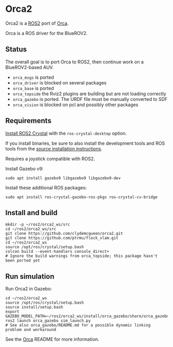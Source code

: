 # Orca2 #

Orca2 is a [ROS2](https://index.ros.org/doc/ros2/) port of [Orca](https://github.com/clydemcqueen/orca).

Orca is a ROS driver for the BlueROV2.

## Status

The overall goal is to port Orca to ROS2, then continue work on a BlueROV2-based AUV.

* `orca_msgs` is ported
* `orca_driver` is blocked on several packages
* `orca_base` is ported
* `orca_topside` the Rviz2 plugins are building but are not loading correctly
* `orca_gazebo` is ported. The URDF file must be manually converted to SDF
* `orca_vision` is blocked on pcl and possibly other packages

## Requirements

[Install ROS2 Crystal](https://index.ros.org/doc/ros2/Installation/)
with the `ros-crystal-desktop` option.

If you install binaries, be sure to also install the development tools and ROS tools from the
[source installation instructions](https://index.ros.org/doc/ros2/Installation/Linux-Development-Setup/).

Requires a joystick compatible with ROS2.

Install Gazebo v9:

~~~
sudo apt install gazebo9 libgazebo9 libgazebo9-dev
~~~

Install these additional ROS packages:
~~~
sudo apt install ros-crystal-gazebo-ros-pkgs ros-crystal-cv-bridge
~~~

## Install and build

~~~
mkdir -p ~/ros2/orca2_ws/src
cd ~/ros2/orca2_ws/src
git clone https://github.com/clydemcqueen/orca2.git
git clone https://github.com/ptrmu/flock_vlam.git
cd ~/ros2/orca2_ws
source /opt/ros/crystal/setup.bash
colcon build --event-handlers console_direct+
# Ignore the build warnings from orca_topside; this package hasn't been ported yet
~~~

## Run simulation

Run Orca2 in Gazebo:

~~~
cd ~/ros2/orca2_ws
source /opt/ros/crystal/setup.bash
source install/setup.bash
export GAZEBO_MODEL_PATH=~/ros2/orca2_ws/install/orca_gazebo/share/orca_gazebo/models
ros2 launch orca_gazebo sim_launch.py
# See also orca_gazebo/README.md for a possible dynamic linking problem and workaround
~~~

See the [Orca](https://github.com/clydemcqueen/orca) README for more information.